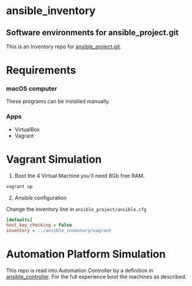 # ansible_inventory
## Software environments for ansible_project.git

This is an Inventory repo for [ansible_project.git](https://github.com/playingfield/ansible_project.git).

# Requirements

### macOS computer

These programs can be installed manually.

### Apps
- VirtualBox
- Vagrant

# Vagrant Simulation

1. Boot the 4 Virtual Machine you'll need 8Gb free RAM.

```bash
vagrant up
```

2. Ansible configuration

Change the inventory line in `ansible_project/ansible.cfg`
```ini
[defaults]
host_key_checking = False
inventory = ../ansible_inventory/vagrant
```

# Automation Platform Simulation

This repo is read into Automation Controller by a definition in [ansible_controller](https://github.com/playingfield/ansible_controller). For the full experience boot the machines as described.
